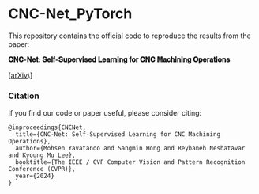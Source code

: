 # CNC-Net_PyTorch

This repository contains the official code to reproduce the results from the paper:

**𝐂𝐍𝐂-𝐍𝐞𝐭: 𝐒𝐞𝐥𝐟-𝐒𝐮𝐩𝐞𝐫𝐯𝐢𝐬𝐞𝐝 𝐋𝐞𝐚𝐫𝐧𝐢𝐧𝐠 𝐟𝐨𝐫 𝐂𝐍𝐂 𝐌𝐚𝐜𝐡𝐢𝐧𝐢𝐧𝐠 𝐎𝐩𝐞𝐫𝐚𝐭𝐢𝐨𝐧𝐬**

\[[arXiv]([https://arxiv.org/abs/2307.12751](https://arxiv.org/abs/2312.09925))\] 





### Citation
If you find our code or paper useful, please consider citing:
```
@inproceedings{CNCNet,
  title={CNC-Net: Self-Supervised Learning for CNC Machining Operations},
  author={Mohsen Yavatanoo and Sangmin Hong and Reyhaneh Neshatavar and Kyoung Mu Lee},
  booktitle={The IEEE / CVF Computer Vision and Pattern Recognition Conference (CVPR)},
  year={2024}
}
```
